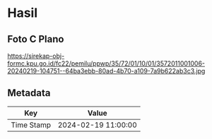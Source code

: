 # Hasil

## Foto C Plano

https://sirekap-obj-formc.kpu.go.id/fc22/pemilu/ppwp/35/72/01/10/01/3572011001006-20240219-104751--64ba3ebb-80ad-4b70-a109-7a9b622ab3c3.jpg


## Metadata

| Key        | Value               |
| ---------- | ------------------- |
| Time Stamp | 2024-02-19 11:00:00 |



